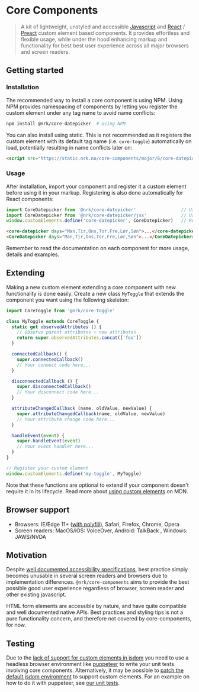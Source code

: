 # Core Components

> A kit of lightweight, unstyled and accessible [Javascript](https://stackoverflow.com/questions/20435653/what-is-vanillajs) and [React](https://reactjs.org/) / [Preact](https://github.com/developit/preact-compat) custom element based components. It provides effortless and flexible usage, while under the hood enhancing markup and functionality for best best user experience across all major browsers and screen readers.


## Getting started

### Installation

The recommended way to install a core component is using NPM.
Using NPM provides namespacing of components by letting you
register the custom element under any tag name to avoid name conflicts:

```bash
npm install @nrk/core-datepicker  # Using NPM
```

You can also install using static. This is not recommended as it registers the
custom element with its default tag name (i.e. `core-toggle`) automatically on load,
potentially resulting in name conflicts later on:

```html
<script src="https://static.nrk.no/core-components/major/6/core-datepicker/core-datepicker.min.js"></script>  <!-- Using static -->
```

### Usage

After installation, import your component and register it a custom element before using it in
your markup. Registering is also done automatically for React components:


```js
import CoreDatepicker from '@nrk/core-datepicker'                 // Using NPM. VanillaJS. Need to be registered
import CoreDatepicker from '@nrk/core-datepicker/jsx'             // Using NPM. React/Preact. Automatically registers itself
window.customElements.define('core-datepicker', CoreDatepicker)   // Register element. Replace 'core-datepicker' with your own tag name
```

```html
<core-datepicker days="Man,Tir,Ons,Tor,Fre,Lør,Søn">...</core-datepicker>   <!-- VanillaJS HTML -->
<CoreDatepicker days="Man,Tir,Ons,Tor,Fre,Lør,Søn">...</CoreDatepicker>     <!-- React/Preact JSX -->
```
Remember to read the documentation on each component for more usage, details and examples.


## Extending

Making a new custom element extending a core component with new functionality is done easily.
Create a new class `MyToggle` that extends the component you want using the following skeleton:

```js
import CoreToggle from '@nrk/core-toggle'

class MyToggle extends CoreToggle {
  static get observedAttributes () {
    // Observe parent attributes + new attributes
    return super.observedAttributes.concat(['foo'])
  }

  connectedCallback() {
    super.connectedCallback()
    // Your connect code here...
  }

  disconnectedCallback () {
    super.disconnectedCallback()
    // Your disconnect code here...
  }

  attributeChangedCallback (name, oldValue, newValue) {
    super.attributeChangedCallback(name, oldValue, newValue)
    // Your attribute change code here...
  }

  handleEvent(event) {
    super.handleEvent(event)
    // Your event handler here...
  }
}

// Register your custom element
window.customElements.define('my-toggle', MyToggle)
```

Note that these functions are optional to extend if your component doesn't require
it in its lifecycle. Read more about [using custom elements](https://developer.mozilla.org/en-US/docs/Web/Web_Components/Using_custom_elements) on MDN.

## Browser support

* Browsers: IE/Edge 11+ ([with polyfill](https://github.com/webcomponents/custom-elements)), Safari, Firefox, Chrome, Opera
* Screen readers: MacOS/iOS: VoiceOver, Android: TalkBack , Windows: JAWS/NVDA

## Motivation
Despite [well documented accessibility specifications](https://www.w3.org/TR/wai-aria-practices-1.1/), best practice simply becomes unusable in several screen readers and browsers due to implementation differences. `@nrk/core-components` aims to provide the best possible good user experience regardless of browser, screen reader and other existing javascript.

HTML form elements are accessible by nature, and have quite compatible and well documented native APIs.
Best practices and styling tips is not a pure functionality concern, and therefore not covered by core-components, for now.

## Testing

Due to the [lack of support for custom elements in jsdom](https://github.com/jsdom/jsdom/issues/1030) you need to use a headless browser environment like [puppeteer](https://github.com/GoogleChrome/puppeteer) to write your unit tests involving core components. Alternatively, it may be possible to [patch the default jsdom environment](https://github.com/jsdom/jsdom/issues/1030#issuecomment-486974452) to support custom elements. For an example on how to do it with puppeteer, see [our unit tests](https://github.com/nrkno/core-components/blob/master/packages/core-datepicker/core-datepicker.test.js).
